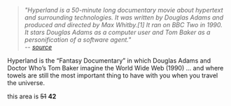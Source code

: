 > _"Hyperland is a 50-minute long documentary movie about hypertext and surrounding technologies. It was written by Douglas Adams and produced and directed by Max Whitby.[1] It ran on BBC Two in 1990. It stars Douglas Adams as a computer user and Tom Baker as a personification of a software agent."_ </br>
> _-- [source](https://en.wikipedia.org/wiki/Hyperland)_

Hyperland is the “Fantasy Documentary” in which Douglas Adams and Doctor Who’s Tom Baker imagine the World Wide Web (1990)
... and where towels are still the most important thing to have with you when you travel the universe.

this area is ~~51~~ **42**
